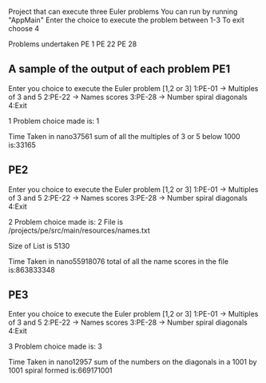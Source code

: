 Project that can execute three Euler problems
You can run by running "AppMain"
Enter the choice to execute the problem between 1-3
To exit choose 4

Problems undertaken
PE 1
PE 22
PE 28

A sample of the output of each problem
PE1
-------
Enter you choice to execute the Euler problem [1,2 or 3]
1:PE-01 -> 	Multiples of 3 and 5
2:PE-22 -> 	Names scores
3:PE-28 -> 	Number spiral diagonals
4:Exit

1
Problem choice made is: 1

Time Taken in nano37561
sum of all the multiples of 3 or 5 below 1000 is:33165

PE2
-----
Enter you choice to execute the Euler problem [1,2 or 3]
1:PE-01 -> 	Multiples of 3 and 5
2:PE-22 -> 	Names scores
3:PE-28 -> 	Number spiral diagonals
4:Exit

2
Problem choice made is: 2
File is /projects/pe/src/main/resources/names.txt

Size of List is 5130

Time Taken in nano55918076
total of all the name scores in the file is:863833348

PE3
----
Enter you choice to execute the Euler problem [1,2 or 3]
1:PE-01 -> 	Multiples of 3 and 5
2:PE-22 -> 	Names scores
3:PE-28 -> 	Number spiral diagonals
4:Exit

3
Problem choice made is: 3

Time Taken in nano12957
 sum of the numbers on the diagonals in a 1001 by 1001 spiral formed is:669171001
